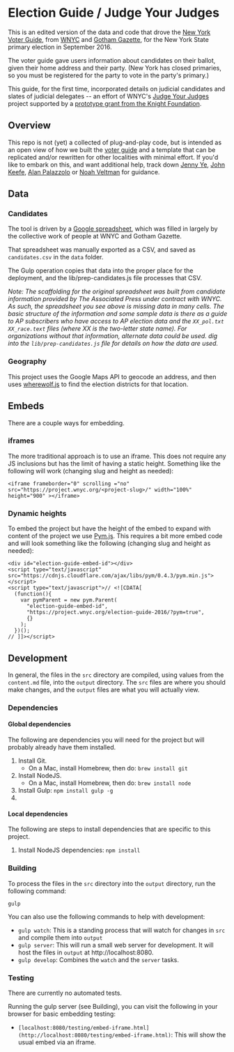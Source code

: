 # Election Guide / Judge Your Judges

This is an edited version of the data and code that drove the [New York Voter Guide](https://project.wnyc.org/election-guide-2016-state/search.html), from [WNYC](https://wnyc.org) and [Gotham Gazette](http://www.gothamgazette.com/), for the New York State primary election in September 2016.

The voter guide gave users information about candidates on their ballot, given their home address and their party. (New York has closed primaries, so you must be registered for the party to vote in the party's primary.)

This guide, for the first time, incorporated details on judicial candidates and slates of judicial delegates -- an effort of WNYC's [Judge Your Judges](http://www.wnyc.org/series/judge-your-judges) project supported by a [prototype grant from the Knight Foundation](http://www.knightfoundation.org/grants/201551101/).

## Overview

This repo is not (yet) a collected of plug-and-play code, but is intended as an open view of how we built the [voter guide](https://project.wnyc.org/election-guide-2016-state/search.html) and a template that can be replicated and/or rewritten for other localities with minimal effort. If you'd like to embark on this, and want additional help, track down [Jenny Ye](https://github.com/thepapaya), [John Keefe](https://github.com/jkeefe), [Alan Palazzolo](https://github.com/zzolo) or [Noah Veltman](https://github.com/veltman) for guidance.

## Data

### Candidates

The tool is driven by a [Google spreadsheet](https://docs.google.com/spreadsheets/d/1CUCHm1VefAz-1JOixi16AxELsHCgrHT1TbEJvSywyO8/edit?usp=sharing), which was filled in largely by the collective work of people at WNYC and Gotham Gazette.

That spreadsheet was manually exported as a CSV, and saved as `candidates.csv` in the `data` folder.

The Gulp operation copies that data into the proper place for the deployment, and the lib/prep-candidates.js file processes that CSV.

_Note: The scaffolding for the original spreadsheet was built from candidate information provided by The Associated Press under contract with WNYC. As such, the spreadsheet you see above is missing data in many cells. The basic structure of the information and some sample data is there as a guide to AP subscribers who have access to AP election data and the `XX_pol.txt` `XX_race.text` files (where XX is the two-letter state name). For organizations without that information, alternate data could be used. dig into the `lib/prep-candidates.js` file for details on how the data are used._

### Geography

This project uses the Google Maps API to geocode an address, and then uses [wherewolf.js](https://github.com/veltman/wherewolf) to find the election districts for that location.

## Embeds

There are a couple ways for embedding.

### iframes

The more traditional approach is to use an iframe.  This does not require any JS inclusions but has the limit of having a static height.  Something like the following will work (changing slug and height as needed):

    <iframe frameborder="0" scrolling ="no" src="https://project.wnyc.org/<project-slug>/" width="100%" height="900" ></iframe>

### Dynamic heights

To embed the project but have the height of the embed to expand with content of the project we use  [Pym.js](http://blog.apps.npr.org/pym.js/).  This requires a bit more embed code and will look something like the following (changing slug and height as needed):

    <div id="election-guide-embed-id"></div>
    <script type="text/javascript" src="https://cdnjs.cloudflare.com/ajax/libs/pym/0.4.3/pym.min.js"></script>
    <script type="text/javascript">// <![CDATA[
      (function(){
        var pymParent = new pym.Parent(
          "election-guide-embed-id",
          "https://project.wnyc.org/election-guide-2016/?pym=true",
          {}
        );
      })();
    // ]]></script>


## Development

In general, the files in the `src` directory are compiled, using values from the `content.md` file, into the `output` directory.  The `src` files are where you should make changes, and the `output` files are what you will actually view.

### Dependencies

#### Global dependencies

The following are dependencies you will need for the project but will probably already have them installed.

1. Install Git.
    * On a Mac, install Homebrew, then do: `brew install git`
1. Install NodeJS.
    * On a Mac, install Homebrew, then do: `brew install node`
1. Install Gulp: `npm install gulp -g`
1. *<include any other other global dependencies>*

#### Local dependencies

The following are steps to install dependencies that are specific to this project.

1. Install NodeJS dependencies: `npm install`

### Building

To process the files in the `src` directory into the `output` directory, run the following command:

    gulp

You can also use the following commands to help with development:

* `gulp watch`: This is a standing process that will watch for changes in `src` and compile them into `output`
* `gulp server`: This will run a small web server for development.  It will host the files in `output` at http://localhost:8080.
* `gulp develop`: Combines the `watch` and the `server` tasks.

### Testing

There are currently no automated tests.

Running the gulp server (see Building), you can visit the following in your browser for basic embedding testing:

* `[localhost:8080/testing/embed-iframe.html](http://localhost:8080/testing/embed-iframe.html)`: This will show the usual embed via an iframe.
